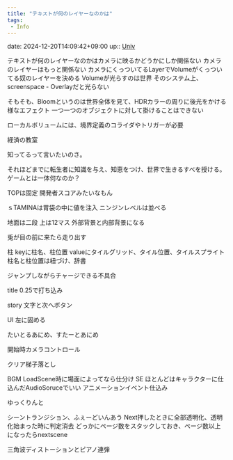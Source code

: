 ```yaml
---
title: "テキストが何のレイヤーなのかは"
tags:
 - Info
---
```


date: 2024-12-20T14:09:42+09:00
up:: [Univ](Bar/Univ.md)

テキストが何のレイヤーなのかはカメラに映るかどうかにしか関係ない
カメラのレイヤーはもっと関係ない
カメラにくっついてるLayerでVolumeがくっついてる奴のレイヤーを決める
Volumeが光らすのは世界
そのシステム上、screenspace - Overlayだと光らない

そもそも、Bloomというのは世界全体を見て、HDRカラーの周りに後光をかける様なエフェクト
一つ一つのオブジェクトに対して掛けることはできない

ローカルボリュームには、境界定義のコライダやトリガーが必要


経済の教室



知ってるって言いたいのさ。


それほどまでに転生者に知識を与え、知恵をつけ、世界で生きるすべを授ける。
ゲームとは一体何なのか？

TOPは固定
開発者スコアみたいなもん

ｓTAMINAは胃袋の中に値を注入
ニンジンレベルは並べる

地面は二段
上は12マス
外部背景と内部背景になる

兎が目の前に来たら走り出す

柱
keyに柱名、柱位置
valueにタイルグリッド、タイル位置、タイルスプライト
柱名と柱位置は紐づけ、辞書

ジャンプしながらチャージできる不具合


title
0.25で打ち込み

story
文字と次へボタン

UI
左に固める

たいとるあにめ、すたーとあにめ

開始時カメラコントロール

クリア梯子落とし

BGM
LoadScene時に場面によってなら仕分け
SE
ほとんどはキャラクターに仕込んだAudioSoruceでいい
アニメーションイベント仕込み

ゆっくりんと

シーントランジション、ふぇーどいんあう
Next押したときに全部透明化、透明化始まった時に判定消去
どっかにページ数をスタックしておき、ページ数以上になったらnextscene

三角波ディストーションとピアノ連弾